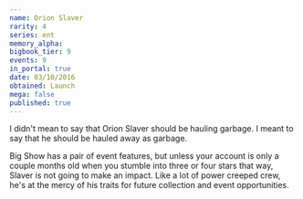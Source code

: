 ```yaml
---
name: Orion Slaver
rarity: 4
series: ent
memory_alpha:
bigbook_tier: 9
events: 9
in_portal: true
date: 03/10/2016
obtained: Launch
mega: false
published: true
---
```


I didn't mean to say that Orion Slaver should be hauling garbage. I meant to say that he should be hauled away as garbage.

Big Show has a pair of event features, but unless your account is only a couple months old when you stumble into three or four stars that way, Slaver is not going to make an impact. Like a lot of power creeped crew, he's at the mercy of his traits for future collection and event opportunities.
